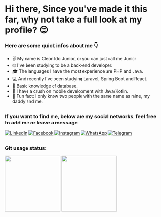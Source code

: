 # Hi there, Since you've made it this far, why not take a full look at my profile?	:blush:

### Here are some quick infos about me :point_down:

- :v: My name is Cleonildo Junior, or you can just call me Junior
- :nerd_face: I've been studying to be a back-end developer.
- :mortar_board: The languages I have the most experience are PHP and Java.
- :computer: And recently I've been studying Laravel, Spring Boot and React.
- :floppy_disk: Basic knowledge of database.
- :iphone: I have a crush on mobile development with Java/Kotlin.
- :thinking: Fun fact: I only know two people with the same name as mine, my daddy and me.

##
### If you want to find me, below are my social networks, feel free to add me or leave a message

<a href="https://www.linkedin.com/in/cleonildo-junior"><img alt="LinkedIn" src="https://img.shields.io/badge/linkedin-%230077B5.svg?style=for-the-badge&logo=linkedin&logoColor=white"/></a>  <a href="https://www.facebook.com/junior.soares.1069/"><img alt="Facebook" src="https://img.shields.io/badge/Facebook-%231877F2.svg?style=for-the-badge&logo=Facebook&logoColor=white"/></a>  <a href="https://www.instagram.com/juniorsoares1990/?hl=pt-br/"><img alt="Instagram" src="https://img.shields.io/badge/Instagram-%23E4405F.svg?style=for-the-badge&logo=Instagram&logoColor=white"/></a>  <a href="https://api.whatsapp.com/send?phone=5521999017223"><img alt="WhatsApp" src="https://img.shields.io/badge/WhatsApp-25D366?style=for-the-badge&logo=whatsapp&logoColor=white"/></a>  <a href="https://t.me/CleonildoJunior"><img alt="Telegram" src="https://img.shields.io/badge/Telegram-2CA5E0?style=for-the-badge&logo=telegram&logoColor=white" /></a>

##
 ### Git usage status:
  <div>
  <a href="https://github.com/CleuJunior">
  <img height="180em" src="https://github-readme-stats.vercel.app/api?username=CleuJunior&show_icons=true&theme=chartreuse-dark&include_all_commits=true&count_private=true"/>
  <img height="180em" src="https://github-readme-stats.vercel.app/api/top-langs/?username=CleuJunior&layout=compact&langs_count=7&theme=chartreuse-dark"/>
</div> 
